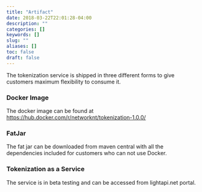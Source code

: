 ```yaml
---
title: "Artifact"
date: 2018-03-22T22:01:28-04:00
description: ""
categories: []
keywords: []
slug: ""
aliases: []
toc: false
draft: false
---
```


The tokenization service is shipped in three different forms to give customers maximum flexibility to consume it. 

### Docker Image

The docker image can be found at https://hub.docker.com/r/networknt/tokenization-1.0.0/

### FatJar

The fat jar can be downloaded from maven central with all the dependencies included for customers who can not use Docker. 

### Tokenization as a Service

The service is in beta testing and can be accessed from lightapi.net portal. 
